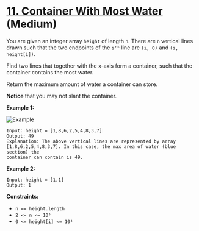 # [11. Container With Most Water][link] (Medium)

[link]: https://leetcode.com/problems/container-with-most-water/

You are given an integer array `height` of length `n`. There are `n` vertical
lines drawn such that the two endpoints of the `iᵗʰ` line are `(i, 0)` and `(i,
height[i])`.

Find two lines that together with the x-axis form a container, such that the
container contains the most water.

Return the maximum amount of water a container can store.

**Notice** that you may not slant the container.

**Example 1:**

![Example](https://s3-lc-upload.s3.amazonaws.com/uploads/2018/07/17/question_11.jpg)

```text
Input: height = [1,8,6,2,5,4,8,3,7]
Output: 49
Explanation: The above vertical lines are represented by array
[1,8,6,2,5,4,8,3,7]. In this case, the max area of water (blue section) the
container can contain is 49.
```

**Example 2:**

```text
Input: height = [1,1]
Output: 1
```

**Constraints:**

- `n == height.length`
- `2 <= n <= 10⁵`
- `0 <= height[i] <= 10⁴`
